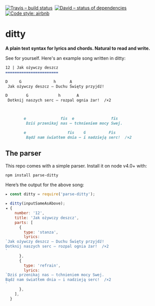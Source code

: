 [![Travis – build status
](https://img.shields.io/travis/magnificat/ditty/master.svg?style=flat-square
)](https://travis-ci.org/magnificat/ditty
) [![David – status of dependencies
](https://img.shields.io/david/magnificat/ditty.svg?style=flat-square
)](https://david-dm.org/magnificat/ditty
) [![Code style: airbnb
](https://img.shields.io/badge/code%20style-airbnb-777777.svg?style=flat-square
)](https://github.com/airbnb/javascript
)


# ditty

**A plain text syntax for lyrics and chords. Natural to read and write.**


See for yourself. Here's an example song written in ditty:

```markdown
12 | Jak ożywczy deszcz
=======================

D     G              h      A
 Jak ożywczy deszcz – Duchu Święty przyjdź!

D        G             h       A
 Dotknij naszych serc – rozpal ognia żar!  /×2



        e               fis  e                fis
         Dziś przenikaj nas – tchnieniem mocy Swej.

        e                  fis    G          Fis
         Bądź nam światłem dnia – i nadzieją serc!  /×2
```


## The parser

This repo comes with a simple parser. Install it on node v4.0+ with:

```sh
npm install parse-ditty
```

Here’s the output for the above song:

```js
▸ const ditty = require('parse-ditty');

▸ ditty(inputSameAsAbove);
◂ {
    number: '12',
    title: 'Jak ożywczy deszcz',
    parts: [
      {
        type: 'stanza',
        lyrics:
`Jak ożywczy deszcz – Duchu Święty przyjdź!
Dotknij naszych serc – rozpal ognia żar!  /×2
`
      },
      {
        type: 'refrain',
        lyrics:
`Dziś przenikaj nas – tchnieniem mocy Swej.
Bądź nam światłem dnia – i nadzieją serc!  /×2
`
      },
    ],
  }
```
